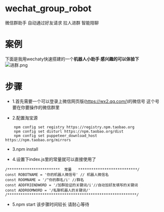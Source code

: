 # wechat_group_robot
微信群助手 自动通过好友请求 拉人进群 智能陪聊

# 案例
下面是我用wechaty快速搭建的一个**机器人小助手 感兴趣的可以体验下**
![进群.png](https://upload-images.jianshu.io/upload_images/10518780-af0600cb81dfe2bf.png?imageMogr2/auto-orient/strip%7CimageView2/2/w/1240)


# 步骤
- 1.首先需要一个可以登录上微信网页版(https://wx2.qq.com/)的微信号 这个号要在你要操作的微信群里

- 2.配置淘宝源
```
    npm config set registry https://registry.npm.taobao.org
    npm config set disturl https://npm.taobao.org/dist
    npm config set puppeteer_download_host https://npm.taobao.org/mirrors
```

- 3.npm install

- 4.设置下index.js里的常量就可以直接使用了
```
/************************  常量   ***************************/
const ROBOTNAME = '你的机器人微信号' // 机器人微信名
const ROOMNAME = '/^你的群名/i' //群名
const ADDFRIENDWORD = '/加群验证的关键词/i'//自动加好友填写的关键词
const ADDROOMWORD = '/私聊机器人的关键词/'
/***********************************************************/
```
- 5.npm start 该步骤时间较长 请耐心等待